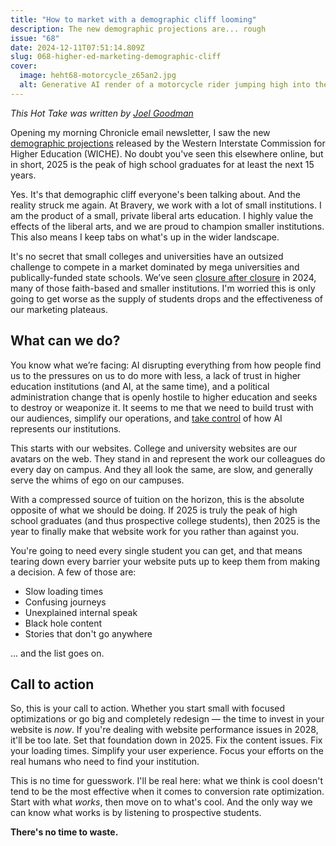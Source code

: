 ```yaml
---
title: "How to market with a demographic cliff looming"
description: The new demographic projections are... rough
issue: "68"
date: 2024-12-11T07:51:14.809Z
slug: 068-higher-ed-marketing-demographic-cliff
cover:
  image: heht68-motorcycle_z65an2.jpg
  alt: Generative AI render of a motorcycle rider jumping high into the night sky over a desert expanse. The round is miles below.
---
```


_This Hot Take was written by [Joel Goodman](https://linkedin.com/in/joelgoodman/)_

Opening my morning Chronicle email newsletter, I saw the new [demographic projections](https://www.wiche.edu/resources/knocking-at-the-college-door-11th-edition/) released by the Western Interstate Commission for Higher Education (WICHE). No doubt you've seen this elsewhere online, but in short, 2025 is the peak of high school graduates for at least the next 15 years.

Yes. It's that demographic cliff everyone's been talking about. And the reality struck me again. At Bravery, we work with a lot of small institutions. I am the product of a small, private liberal arts education. I highly value the effects of the liberal arts, and we are proud to champion smaller institutions. This also means I keep tabs on what's up in the wider landscape.

It's no secret that small colleges and universities have an outsized challenge to compete in a market dominated by mega universities and publically-funded state schools. We’ve seen [closure after closure](https://www.highereddive.com/news/how-many-colleges-and-universities-have-closed-since-2016/539379/) in 2024, many of those faith-based and smaller institutions. I'm worried this is only going to get worse as the supply of students drops and the effectiveness of our marketing plateaus.

## What can we do?

You know what we’re facing: AI disrupting everything from how people find us to the pressures on us to do more with less, a lack of trust in higher education institutions (and AI, at the same time), and a political administration change that is openly hostile to higher education and seeks to destroy or weaponize it. It seems to me that we need to build trust with our audiences, simplify our operations, and [take control](/newsletter/control-ai-not-vice-versa/) of how AI represents our institutions.

This starts with our websites. College and university websites are our avatars on the web. They stand in and represent the work our colleagues do every day on campus. And they all look the same, are slow, and generally serve the whims of ego on our campuses.

With a compressed source of tuition on the horizon, this is the absolute opposite of what we should be doing. If 2025 is truly the peak of high school graduates (and thus prospective college students), then 2025 is the year to finally make that website work for you rather than against you.

You're going to need every single student you can get, and that means tearing down every barrier your website puts up to keep them from making a decision. A few of those are:

* Slow loading times
* Confusing journeys
* Unexplained internal speak
* Black hole content
* Stories that don't go anywhere

... and the list goes on.

## Call to action

So, this is your call to action. Whether you start small with focused optimizations or go big and completely redesign — the time to invest in your website is _now_. If you're dealing with website performance issues in 2028, it'll be too late. Set that foundation down in 2025. Fix the content issues. Fix your loading times. Simplify your user experience. Focus your efforts on the real humans who need to find your institution.

This is no time for guesswork. I'll be real here: what we think is cool doesn't tend to be the most effective when it comes to conversion rate optimization. Start with what _works_, then move on to what's cool. And the only way we can know what works is by listening to prospective students.

__There's no time to waste.__